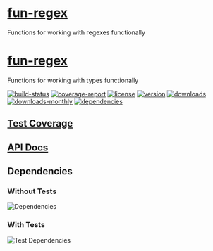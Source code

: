 # [fun-regex](https://bagrounds.gitlab.io/fun-regex)

Functions for working with regexes functionally

# [fun-regex](https://bagrounds.gitlab.io/fun-regex)

Functions for working with types functionally

[![build-status](https://gitlab.com/bagrounds/fun-regex/badges/master/build.svg)](https://gitlab.com/bagrounds/fun-regex/commits/master)
[![coverage-report](https://gitlab.com/bagrounds/fun-regex/badges/master/coverage.svg)](https://gitlab.com/bagrounds/fun-regex/commits/master)
[![license](https://img.shields.io/npm/l/fun-regex.svg)](https://www.npmjs.com/package/fun-regex)
[![version](https://img.shields.io/npm/v/fun-regex.svg)](https://www.npmjs.com/package/fun-regex)
[![downloads](https://img.shields.io/npm/dt/fun-regex.svg)](https://www.npmjs.com/package/fun-regex)
[![downloads-monthly](https://img.shields.io/npm/dm/fun-regex.svg)](https://www.npmjs.com/package/fun-regex)
[![dependencies](https://david-dm.org/bagrounds/fun-regex/status.svg)](https://david-dm.org/bagrounds/fun-regex)

## [Test Coverage](https://bagrounds.gitlab.io/fun-regex/coverage/lcov-report/index.html)

## [API Docs](https://bagrounds.gitlab.io/fun-regex/index.html)

## Dependencies

### Without Tests

![Dependencies](https://bagrounds.gitlab.io/fun-regex/img/dependencies.svg)

### With Tests

![Test Dependencies](https://bagrounds.gitlab.io/fun-regex/img/dependencies-test.svg)

